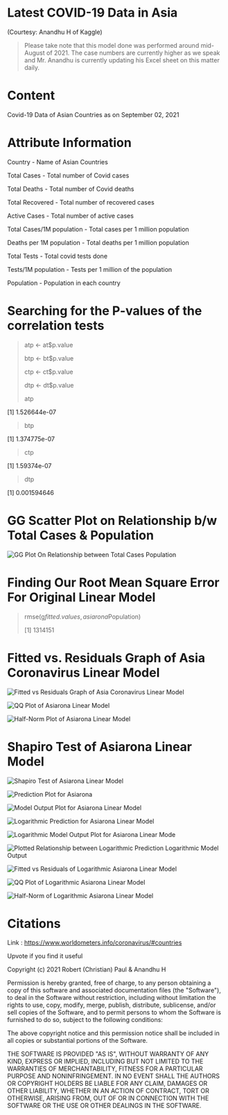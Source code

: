 # Latest COVID-19 Data in Asia
(Courtesy: Anandhu H of Kaggle)

>Please take note that this model done was performed around mid-August of 2021. The case numbers are currently higher as we speak and Mr. Anandhu is currently updating his Excel sheet on this matter daily.

# Content
Covid-19 Data of Asian Countries as on September 02, 2021

# Attribute Information

Country - Name of Asian Countries

Total Cases - Total number of Covid cases

Total Deaths - Total number of Covid deaths

Total Recovered - Total number of recovered cases

Active Cases - Total number of active cases

Total Cases/1M population - Total cases per 1 million population

Deaths per 1M population - Total deaths per 1 million population

Total Tests - Total covid tests done

Tests/1M population - Tests per 1 million of the population

Population - Population in each country

# Searching for the P-values of the correlation tests
> atp <- at$p.value
> 
> btp <- bt$p.value
> 
> ctp <- ct$p.value
> 
> dtp <- dt$p.value
> 
> atp
> 
[1] 1.526644e-07

> btp
> 
[1] 1.374775e-07

> ctp
> 
[1] 1.59374e-07

> dtp
> 
[1] 0.001594646

# GG Scatter Plot on Relationship b/w Total Cases & Population

![GG Plot On Relationship between Total Cases   Population](https://user-images.githubusercontent.com/87962854/132267208-79d1c98a-edeb-4921-b21f-5e02856354d3.png)

# Finding Our Root Mean Square Error For Original Linear Model

>rmse(g$fitted.values,asiarona$Population)
>
>[1] 1314151

# Fitted vs. Residuals Graph of Asia Coronavirus Linear Model

![Fitted vs  Residuals Graph of Asia Coronavirus Linear Model](https://user-images.githubusercontent.com/87962854/132267137-0d1bfe58-2049-4331-a5ed-81df15586032.png)

![QQ Plot of Asiarona Linear Model](https://user-images.githubusercontent.com/87962854/132267239-103ed02b-c979-4c4b-8d15-38e48f80a16a.png)

![Half-Norm Plot of Asiarona Linear Model](https://user-images.githubusercontent.com/87962854/132267674-e43a5fea-7969-4bf7-92f8-260acfd56b54.png)

# Shapiro Test of Asiarona Linear Model

![Shapiro Test of Asiarona Linear Model](https://user-images.githubusercontent.com/87962854/132267712-54b9f2b7-d776-42b8-9713-80c70a91adfc.png)

![Prediction Plot for Asiarona](https://user-images.githubusercontent.com/87962854/132267741-f1f472a6-bb5e-4dd2-966e-efc0f2e99459.png)

![Model Output Plot for Asiarona Linear Model](https://user-images.githubusercontent.com/87962854/132267756-a6986a98-dff6-447f-b2b5-225f89ab204a.png)

![Logarithmic Prediction for Asiarona Linear Model](https://user-images.githubusercontent.com/87962854/132267779-fe515ad5-a67b-4d05-a963-50dbac71e70a.png)

![Logarithmic Model Output Plot for Asiarona Linear Mode](https://user-images.githubusercontent.com/87962854/132267787-67c7e82d-08d9-44e8-80dd-4d07c67217bf.png)

![Plotted Relationship between Logarithmic Prediction   Logarithmic Model Output](https://user-images.githubusercontent.com/87962854/132267807-88f65401-3e31-4a84-8752-4994d8d830a2.png)

![Fitted vs  Residuals of Logarithmic Asiarona Linear Model](https://user-images.githubusercontent.com/87962854/132267825-5d67ec5e-72a6-43f0-9192-567f3c2dc7dd.png)

![QQ Plot of Logarithmic Asiarona Linear Model](https://user-images.githubusercontent.com/87962854/132267856-f26a3344-38a3-4212-84d2-b843b1f8a553.png)

![Half-Norm of Logarithmic Asiarona Linear Model](https://user-images.githubusercontent.com/87962854/132267916-d9adee2f-2790-4adb-b152-c5a9ec778d8a.png)


# Citations

Link : https://www.worldometers.info/coronavirus/#countries

Upvote if you find it useful

Copyright (c) 2021 Robert (Christian) Paul & Anandhu H

Permission is hereby granted, free of charge, to any person obtaining a copy
of this software and associated documentation files (the "Software"), to deal
in the Software without restriction, including without limitation the rights
to use, copy, modify, merge, publish, distribute, sublicense, and/or sell
copies of the Software, and to permit persons to whom the Software is
furnished to do so, subject to the following conditions:

The above copyright notice and this permission notice shall be included in all
copies or substantial portions of the Software.

THE SOFTWARE IS PROVIDED "AS IS", WITHOUT WARRANTY OF ANY KIND, EXPRESS OR
IMPLIED, INCLUDING BUT NOT LIMITED TO THE WARRANTIES OF MERCHANTABILITY,
FITNESS FOR A PARTICULAR PURPOSE AND NONINFRINGEMENT. IN NO EVENT SHALL THE
AUTHORS OR COPYRIGHT HOLDERS BE LIABLE FOR ANY CLAIM, DAMAGES OR OTHER
LIABILITY, WHETHER IN AN ACTION OF CONTRACT, TORT OR OTHERWISE, ARISING FROM,
OUT OF OR IN CONNECTION WITH THE SOFTWARE OR THE USE OR OTHER DEALINGS IN THE
SOFTWARE.
